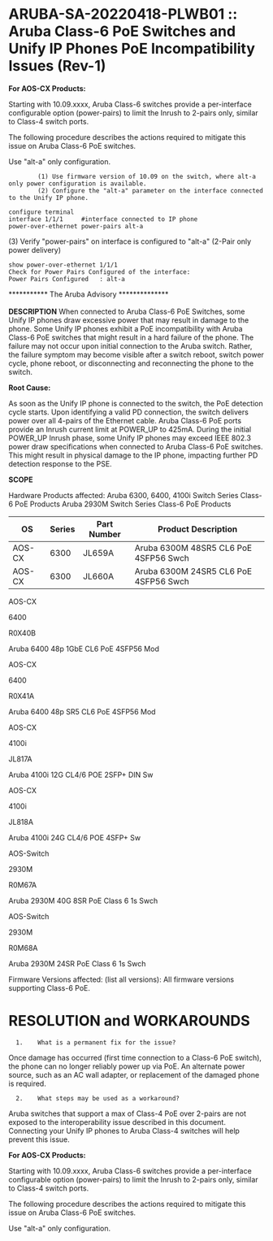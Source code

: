 # ARUBA-SA-20220418-PLWB01 :: Aruba Class-6 PoE Switches and Unify IP Phones PoE Incompatibility Issues (Rev-1)

**For AOS-CX Products:**

Starting with 10.09.xxxx, Aruba Class-6 switches provide a per-interface configurable option (power-pairs) to limit the Inrush to 2-pairs only, similar to Class-4 switch ports.

The following procedure describes the actions required to mitigate this issue on Aruba Class-6 PoE switches.

Use "alt-a" only configuration.

            (1) Use firmware version of 10.09 on the switch, where alt-a only power configuration is available.
            (2) Configure the "alt-a" parameter on the interface connected to the Unify IP phone.
            
```
configure terminal
interface 1/1/1     #interface connected to IP phone
power-over-ethernet power-pairs alt-a
```


(3) Verify "power-pairs" on interface is configured to "alt-a" (2-Pair only power delivery)
```
show power-over-ethernet 1/1/1
Check for Power Pairs Configured of the interface:
Power Pairs Configured   : alt-a
```

*********** The Aruba Advisory **************</br>
</br>
**DESCRIPTION**
When connected to Aruba Class-6 PoE Switches, some Unify IP phones draw excessive power that may result in damage to the phone.
Some Unify IP phones exhibit a PoE incompatibility with Aruba Class-6 PoE switches that might result in a hard failure of the phone. The failure may not occur upon initial connection to the Aruba switch. Rather, the failure symptom may become visible after a switch reboot, switch power cycle, phone reboot, or disconnecting and reconnecting the phone to the switch.

**Root Cause:**

As soon as the Unify IP phone is connected to the switch, the PoE detection cycle starts. Upon identifying a valid PD connection, the switch delivers power over all 4-pairs of the Ethernet cable. Aruba Class-6 PoE ports provide an Inrush current limit at POWER_UP to 425mA.
During the initial POWER_UP Inrush phase, some Unify IP phones may exceed IEEE 802.3 power draw specifications when connected to Aruba Class-6 PoE switches. This might result in physical damage to the IP phone, impacting further PD detection response to the PSE.

 
**SCOPE**

Hardware Products affected:
Aruba 6300, 6400, 4100i Switch Series Class-6 PoE Products
Aruba 2930M Switch Series Class-6 PoE Products </br>

|  OS   | Series | Part Number |          Product Description         |
|-------|--------|-------------|--------------------------------------|
|AOS-CX | 6300   | JL659A      |Aruba 6300M 48SR5 CL6 PoE 4SFP56 Swch |
|AOS-CX | 6300   | JL660A      |Aruba 6300M 24SR5 CL6 PoE 4SFP56 Swch |

AOS-CX

6400

R0X40B

Aruba 6400 48p 1GbE CL6 PoE 4SFP56 Mod

AOS-CX

6400

R0X41A

Aruba 6400 48p SR5 CL6 PoE 4SFP56 Mod

AOS-CX

4100i

JL817A

Aruba 4100i 12G CL4/6 POE 2SFP+ DIN Sw

AOS-CX

4100i

JL818A

Aruba 4100i 24G CL4/6 POE 4SFP+ Sw

AOS-Switch

2930M

R0M67A

Aruba 2930M 40G 8SR PoE Class 6 1s Swch

AOS-Switch

2930M

R0M68A

Aruba 2930M 24SR PoE Class 6 1s Swch

 

Firmware Versions affected: (list all versions): 
All firmware versions supporting Class-6 PoE.

# RESOLUTION and WORKAROUNDS

      1.    What is a permanent fix for the issue? 

Once damage has occurred (first time connection to a Class-6 PoE switch), the phone can no longer reliably power up via PoE. An alternate power source, such as an AC wall adapter, or replacement of the damaged phone is required.


      2.    What steps may be used as a workaround?

Aruba switches that support a max of Class-4 PoE over 2-pairs are not exposed to the interoperability issue described in this document. Connecting your Unify IP phones to Aruba Class-4 switches will help prevent this issue.

 

**For AOS-CX Products:**

Starting with 10.09.xxxx, Aruba Class-6 switches provide a per-interface configurable option (power-pairs) to limit the Inrush to 2-pairs only, similar to Class-4 switch ports.

The following procedure describes the actions required to mitigate this issue on Aruba Class-6 PoE switches.

Use "alt-a" only configuration.

